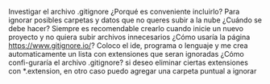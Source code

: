 Investigar el archivo .gitignore ¿Porqué es conveniente incluirlo? Para ignorar posibles carpetas y datos que no queres subir a la nube
 ¿Cuándo se debe hacer? Siempre es recomendable crearlo cuando inicie un nuevo proyecto y no quiera subir archivos innecesarios
 ¿Cómo usaría la página https://www.gitignore.io/? Coloco el ide, programa o lenguaje y me crea automaticamente un lista con extensiones que seran ignoradas
 ¿Cómo confi-guraría el archivo .gitignore? si deseo eliminar ciertas extensiones con *.extension, en otro caso puedo agregar una carpeta puntual a ignorar